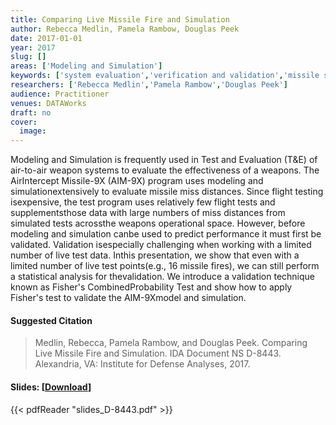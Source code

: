 ```yaml
---
title: Comparing Live Missile Fire and Simulation
author: Rebecca Medlin, Pamela Rambow, Douglas Peek
date: 2017-01-01
year: 2017
slug: []
areas: ['Modeling and Simulation']
keywords: ['system evaluation','verification and validation','missile simulation']
researchers: ['Rebecca Medlin','Pamela Rambow','Douglas Peek']
audience: Practitioner
venues: DATAWorks
draft: no
cover:
  image: 
---
```




Modeling and Simulation is frequently used in Test and Evaluation (T&E) of air-to-air weapon systems to evaluate the effectiveness of a weapons. The AirIntercept Missile-9X (AIM-9X) program uses modeling and simulationextensively to evaluate missile miss distances. Since flight testing isexpensive, the test program uses relatively few flight tests and supplementsthose data with large numbers of miss distances from simulated tests acrossthe weapons operational space. However, before modeling and simulation canbe used to predict performance it must first be validated. Validation isespecially challenging when working with a limited number of live test data. Inthis presentation, we show that even with a limited number of live test points(e.g., 16 missile fires), we can still perform a statistical analysis for thevalidation. We introduce a validation technique known as Fisher's CombinedProbability Test and show how to apply Fisher's test to validate the AIM-9Xmodel and simulation.

#### Suggested Citation
> Medlin, Rebecca, Pamela Rambow, and Douglas Peek. Comparing Live Missile Fire and Simulation. IDA Document NS D-8443. Alexandria, VA: Institute for Defense Analyses, 2017.

#### Slides: [[Download](slides_D-8443.pdf)]
{{< pdfReader "slides_D-8443.pdf" >}}




